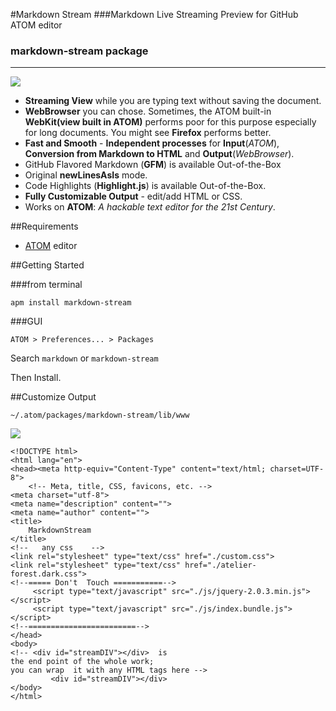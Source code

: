 #Markdown Stream
###Markdown Live Streaming Preview for GitHub ATOM editor
### markdown-stream package
---
![](http://kenokabe.github.io/contents/img/mdstream.png)



- **Streaming View** while you are typing text without saving the document.
- **WebBrowser** you can chose. Sometimes, the ATOM built-in **WebKit(view built in ATOM)** performs poor for this purpose especially for long documents. You might see **Firefox** performs better.
- **Fast and Smooth** - **Independent processes** for **Input**(*ATOM*), **Conversion from Markdown to HTML** and **Output**(*WebBrowser*).
- GitHub Flavored Markdown (**GFM**) is available Out-of-the-Box
- Original **newLinesAsIs** mode.
- Code Highlights (**Highlight.js**)  is available Out-of-the-Box.
- **Fully Customizable Output** - edit/add HTML or CSS.
- Works on **ATOM**: *A hackable text editor
for the 21st Century*.

##Requirements

- [ATOM](https://atom.io/) editor

##Getting Started

###from terminal
```
apm install markdown-stream
```

###GUI

`ATOM > Preferences... > Packages`

Search `markdown` or `markdown-stream`

Then Install.

##Customize Output

```
~/.atom/packages/markdown-stream/lib/www
```

![](http://kenokabe.github.io/contents/img/customwww.png)

```
<!DOCTYPE html>
<html lang="en">
<head><meta http-equiv="Content-Type" content="text/html; charset=UTF-8">
    <!-- Meta, title, CSS, favicons, etc. -->
<meta charset="utf-8">
<meta name="description" content="">
<meta name="author" content="">
<title>
    MarkdownStream
</title>
<!--   any css    -->
<link rel="stylesheet" type="text/css" href="./custom.css">
<link rel="stylesheet" type="text/css" href="./atelier-forest.dark.css">
<!--===== Don't  Touch ===========-->
     <script type="text/javascript" src="./js/jquery-2.0.3.min.js"></script>
     <script type="text/javascript" src="./js/index.bundle.js"></script>
<!--========================-->
</head>
<body>
<!-- <div id="streamDIV"></div>  is
the end point of the whole work;
you can wrap  it with any HTML tags here -->
         <div id="streamDIV"></div>
</body>
</html>
```
